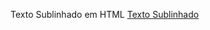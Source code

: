 <!-- Primeira digitação -->
<!-- Sublinhado - Sem suporte em Markdown -->
Texto Sublinhado em HTML
<ins>Texto Sublinhado</ins>
